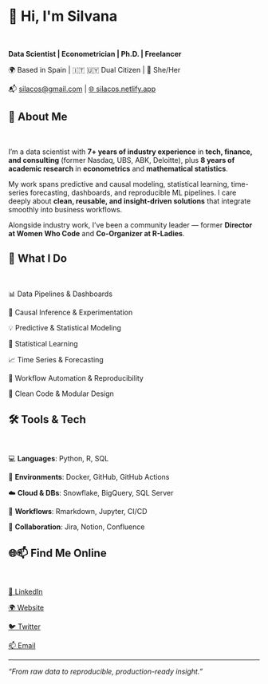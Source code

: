# 👋 Hi, I'm Silvana

<br>

**Data Scientist | Econometrician | Ph.D. | Freelancer**

🌍 Based in Spain | 🇮🇹 🇺🇾 Dual Citizen | 💬 She/Her

📬 [silacos@gmail.com](mailto:silacos@gmail.com) | [🌐 silacos.netlify.app](https://silacos.netlify.app/)

## 🧠 About Me

<br>

I’m a data scientist with **7+ years of industry experience** in **tech, finance, and consulting** (former Nasdaq, UBS, ABK, Deloitte), plus **8 years of academic research** in **econometrics** and **mathematical statistics**.

My work spans predictive and causal modeling, statistical learning, time-series forecasting, dashboards, and reproducible ML pipelines. I care deeply about **clean, reusable, and insight-driven solutions** that integrate smoothly into business workflows.

Alongside industry work, I’ve been a community leader — former **Director at Women Who Code** and **Co-Organizer at R-Ladies**.

## 🧰 What I Do

<br>

📊 Data Pipelines & Dashboards

🎯 Causal Inference & Experimentation

💡 Predictive & Statistical Modeling

🧮 Statistical Learning

📈 Time Series & Forecasting

🔁 Workflow Automation & Reproducibility

🧱 Clean Code & Modular Design

## 🛠️ Tools & Tech

<br>

💻 **Languages**: Python, R, SQL

🧰 **Environments**: Docker, GitHub, GitHub Actions

☁️ **Cloud & DBs**: Snowflake, BigQuery, SQL Server

🔁 **Workflows**: Rmarkdown, Jupyter, CI/CD

🤝 **Collaboration**: Jira, Notion, Confluence

## 🌐📫 Find Me Online

<br>

[💼 LinkedIn](https://linkedin.com/in/silacos)

[🌍 Website](https://silacos.netlify.app/)

[🐦 Twitter](https://twitter.com/silacos)

[📫 Email](mailto:silacos@gmail.com)

---

_“From raw data to reproducible, production-ready insight.”_
